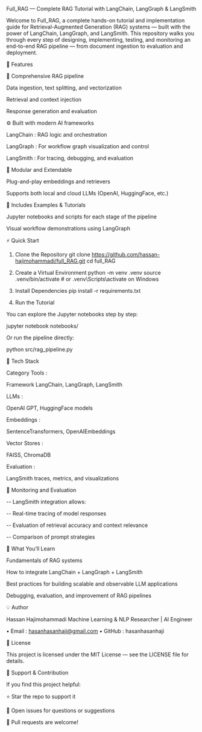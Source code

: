 Full_RAG — Complete RAG Tutorial with LangChain, LangGraph & LangSmith

Welcome to Full_RAG, a complete hands-on tutorial and implementation guide for Retrieval-Augmented Generation (RAG) systems — built with the power of LangChain, LangGraph, and LangSmith.
This repository walks you through every step of designing, implementing, testing, and monitoring an end-to-end RAG pipeline — from document ingestion to evaluation and deployment.

🚀 Features

📘 Comprehensive RAG pipeline

Data ingestion, text splitting, and vectorization

Retrieval and context injection

Response generation and evaluation

⚙️ Built with modern AI frameworks

LangChain
: RAG logic and orchestration

LangGraph
: For workflow graph visualization and control

LangSmith
: For tracing, debugging, and evaluation

🧩 Modular and Extendable

Plug-and-play embeddings and retrievers

Supports both local and cloud LLMs (OpenAI, HuggingFace, etc.)

🧠 Includes Examples & Tutorials

Jupyter notebooks and scripts for each stage of the pipeline

Visual workflow demonstrations using LangGraph



⚡ Quick Start
1. Clone the Repository
git clone https://github.com/hassan-hajimohammadi/full_RAG.git
cd full_RAG

2. Create a Virtual Environment
python -m venv .venv
source .venv/bin/activate     # or .venv\Scripts\activate on Windows

3. Install Dependencies
pip install -r requirements.txt

4. Run the Tutorial

You can explore the Jupyter notebooks step by step:

jupyter notebook notebooks/


Or run the pipeline directly:

python src/rag_pipeline.py

🧩 Tech Stack

Category	Tools :

Framework	LangChain, LangGraph, LangSmith

LLMs	 : 

OpenAI GPT, HuggingFace models

Embeddings :

SentenceTransformers, OpenAIEmbeddings

Vector Stores :

FAISS, ChromaDB

Evaluation	:

LangSmith traces, metrics, and visualizations

🧪 Monitoring and Evaluation

-- LangSmith integration allows:

-- Real-time tracing of model responses

-- Evaluation of retrieval accuracy and context relevance

-- Comparison of prompt strategies


🧠 What You’ll Learn

Fundamentals of RAG systems

How to integrate LangChain + LangGraph + LangSmith

Best practices for building scalable and observable LLM applications

Debugging, evaluation, and improvement of RAG pipelines

💡 Author

Hassan Hajimohammadi
Machine Learning & NLP Researcher | AI Engineer

 • Email : hasanhasanhaji@gmail.com
 • GitHub :  hasanhasanhaji

🪪 License

This project is licensed under the MIT License — see the LICENSE
 file for details.

🌟 Support & Contribution

If you find this project helpful:

⭐ Star the repo to support it

🐛 Open issues for questions or suggestions

🤝 Pull requests are welcome!
